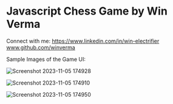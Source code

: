 # Javascript Chess Game by Win Verma
Connect with me: https://www.linkedin.com/in/win-electrifier
                 www.github.com/winverma

Sample Images of the Game UI:

![Screenshot 2023-11-05 174928](https://github.com/winverma/chess-js/assets/82725829/eaeb4861-9eb0-407c-9fdd-fb778e57e09f)

![Screenshot 2023-11-05 174910](https://github.com/winverma/chess-js/assets/82725829/76a977d8-54c9-4047-9889-e4436e80161d)

![Screenshot 2023-11-05 174950](https://github.com/winverma/chess-js/assets/82725829/d89c8657-8709-4247-809a-6d923af49d6f)
